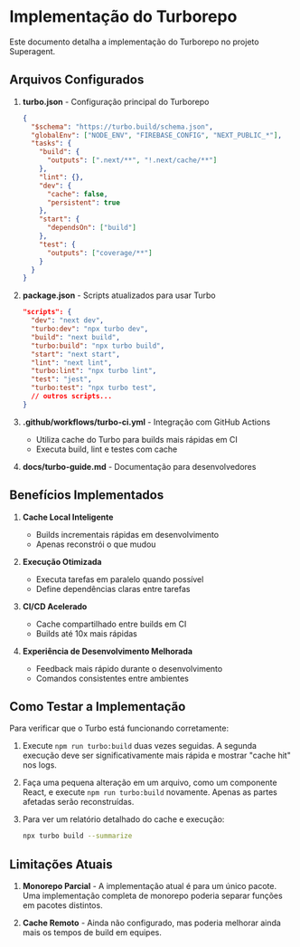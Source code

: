 # Implementação do Turborepo

Este documento detalha a implementação do Turborepo no projeto Superagent.

## Arquivos Configurados

1. **turbo.json** - Configuração principal do Turborepo
   ```json
   {
     "$schema": "https://turbo.build/schema.json",
     "globalEnv": ["NODE_ENV", "FIREBASE_CONFIG", "NEXT_PUBLIC_*"],
     "tasks": {
       "build": {
         "outputs": [".next/**", "!.next/cache/**"]
       },
       "lint": {},
       "dev": {
         "cache": false,
         "persistent": true
       },
       "start": {
         "dependsOn": ["build"]
       },
       "test": {
         "outputs": ["coverage/**"]
       }
     }
   }
   ```

2. **package.json** - Scripts atualizados para usar Turbo
   ```json
   "scripts": {
     "dev": "next dev",
     "turbo:dev": "npx turbo dev",
     "build": "next build",
     "turbo:build": "npx turbo build",
     "start": "next start",
     "lint": "next lint",
     "turbo:lint": "npx turbo lint",
     "test": "jest",
     "turbo:test": "npx turbo test",
     // outros scripts...
   }
   ```

3. **.github/workflows/turbo-ci.yml** - Integração com GitHub Actions
   - Utiliza cache do Turbo para builds mais rápidas em CI
   - Executa build, lint e testes com cache

4. **docs/turbo-guide.md** - Documentação para desenvolvedores

## Benefícios Implementados

1. **Cache Local Inteligente**
   - Builds incrementais rápidas em desenvolvimento
   - Apenas reconstrói o que mudou

2. **Execução Otimizada**
   - Executa tarefas em paralelo quando possível
   - Define dependências claras entre tarefas
   
3. **CI/CD Acelerado**
   - Cache compartilhado entre builds em CI
   - Builds até 10x mais rápidas

4. **Experiência de Desenvolvimento Melhorada**
   - Feedback mais rápido durante o desenvolvimento
   - Comandos consistentes entre ambientes

## Como Testar a Implementação

Para verificar que o Turbo está funcionando corretamente:

1. Execute `npm run turbo:build` duas vezes seguidas. A segunda execução deve ser significativamente mais rápida e mostrar "cache hit" nos logs.

2. Faça uma pequena alteração em um arquivo, como um componente React, e execute `npm run turbo:build` novamente. Apenas as partes afetadas serão reconstruídas.

3. Para ver um relatório detalhado do cache e execução:
   ```bash
   npx turbo build --summarize
   ```

## Limitações Atuais

1. **Monorepo Parcial** - A implementação atual é para um único pacote. Uma implementação completa de monorepo poderia separar funções em pacotes distintos.

2. **Cache Remoto** - Ainda não configurado, mas poderia melhorar ainda mais os tempos de build em equipes.